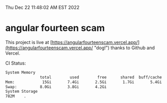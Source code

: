 Thu Dec 22 11:48:02 AM EST 2022

# angular fourteen scam


This project is live at [https://angularfourteenscam.vercel.app/](https://angularfourteenscam.vercel.app/ "dog!") thanks to Github and Vercel.

CI Status: 

```bash
System Memory
               total        used        free      shared  buff/cache   available
Mem:            15Gi       7.4Gi       2.5Gi       1.7Gi       5.4Gi       5.8Gi
Swap:          8.0Gi       3.8Gi       4.2Gi
System Storage
782M	.
```
